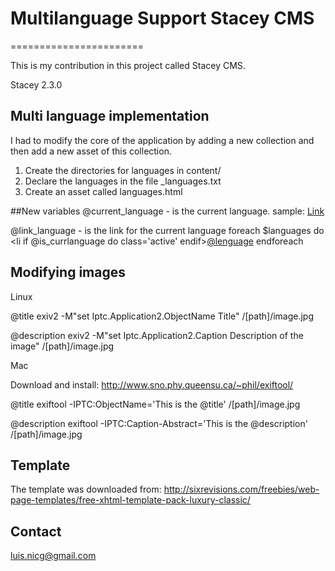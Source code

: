 # Multilanguage Support Stacey CMS 
=======================

This is my contribution in this project called Stacey CMS.

Stacey 2.3.0

## Multi language implementation

I had to modify the core of the application by adding a new collection and then add a new asset of this collection.

1. Create the directories for languages in content/
2. Declare the languages in the file _languages.txt
3. Create an asset called languages.html


##New variables
@current_language - is the current language.
sample:
	<a href="@root_path@current_language/page">Link</a>

@link_language - is the link for the current language
	foreach $languages do
		<li  if @is_currlanguage do class='active' endif><a href="@root_path@lang_url@link_language">@lenguage</a></li>
	endforeach

## Modifying images

Linux

@title
exiv2 -M"set Iptc.Application2.ObjectName Title" /[path]/image.jpg

@description
exiv2 -M"set Iptc.Application2.Caption Description of the image" /[path]/image.jpg

Mac

Download and install: http://www.sno.phy.queensu.ca/~phil/exiftool/

@title
exiftool -IPTC:ObjectName='This is the @title' /[path]/image.jpg

@description
exiftool -IPTC:Caption-Abstract='This is the @description' /[path]/image.jpg

## Template

The template was downloaded from: http://sixrevisions.com/freebies/web-page-templates/free-xhtml-template-pack-luxury-classic/

## Contact

luis.nicg@gmail.com
